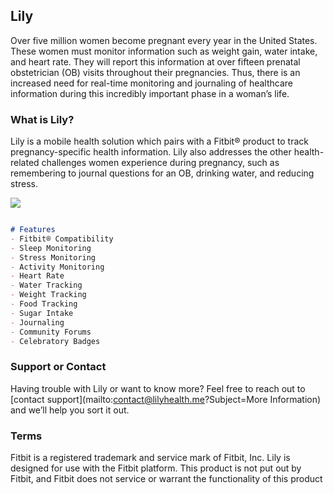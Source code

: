 ## Lily

Over five million women become pregnant every year in the United States. These women must monitor information such as weight gain, water intake, and heart rate. They will report this information at over fifteen prenatal obstetrician (OB) visits throughout their pregnancies. Thus, there is an increased need for real-time monitoring and journaling of healthcare information during this incredibly important phase in a woman’s life.


### What is Lily?

 Lily is a mobile health solution which pairs with a Fitbit® product to track pregnancy-specific health information. Lily also addresses the other health-related challenges women experience during pregnancy, such as remembering to journal questions for an OB, drinking water, and reducing stress.

[![](https://i.imgur.com/oO36jue.png)](https://www.youtube.com/watch?v=5l0ZjrW4iOo)


```markdown

# Features
- Fitbit® Compatibility
- Sleep Monitoring
- Stress Monitoring
- Activity Monitoring
- Heart Rate
- Water Tracking
- Weight Tracking
- Food Tracking
- Sugar Intake
- Journaling
- Community Forums
- Celebratory Badges

```

### Support or Contact

Having trouble with Lily or want to know more? Feel free to reach out to [contact support](mailto:contact@lilyhealth.me?Subject=More Information) and we’ll help you sort it out.

### Terms
Fitbit is a registered trademark and service mark of Fitbit, Inc. Lily is designed for use with the Fitbit platform. This product is not put out by Fitbit, and Fitbit does not service or warrant the functionality of this product
